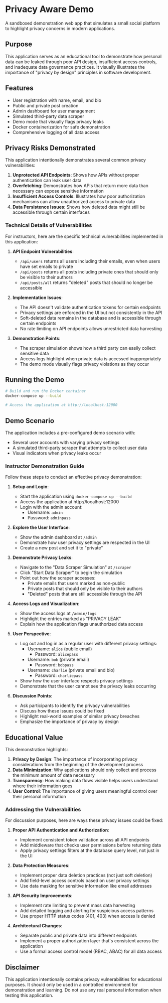# Privacy Aware Demo

A sandboxed demonstration web app that simulates a small social platform to highlight privacy concerns in modern applications.

## Purpose

This application serves as an educational tool to demonstrate how personal data can be leaked through poor API design, insufficient access controls, and inadequate data governance practices. It visually illustrates the importance of "privacy by design" principles in software development.

## Features

- User registration with name, email, and bio
- Public and private post creation
- Admin dashboard for user management
- Simulated third-party data scraper
- Demo mode that visually flags privacy leaks
- Docker containerization for safe demonstration
- Comprehensive logging of all data access

## Privacy Risks Demonstrated

This application intentionally demonstrates several common privacy vulnerabilities:

1. **Unprotected API Endpoints**: Shows how APIs without proper authentication can leak user data
2. **Overfetching**: Demonstrates how APIs that return more data than necessary can expose sensitive information
3. **Insufficient Access Controls**: Illustrates how poor authorization mechanisms can allow unauthorized access to private data
4. **Data Persistence Issues**: Shows how deleted data might still be accessible through certain interfaces

### Technical Details of Vulnerabilities

For instructors, here are the specific technical vulnerabilities implemented in this application:

1. **API Endpoint Vulnerabilities**:
   - `/api/users` returns all users including their emails, even when users have set emails to private
   - `/api/posts` returns all posts including private ones that should only be visible to their authors
   - `/api/posts/all` returns "deleted" posts that should no longer be accessible

2. **Implementation Issues**:
   - The API doesn't validate authentication tokens for certain endpoints
   - Privacy settings are enforced in the UI but not consistently in the API
   - Soft-deleted data remains in the database and is accessible through certain endpoints
   - No rate limiting on API endpoints allows unrestricted data harvesting

3. **Demonstration Points**:
   - The scraper simulation shows how a third party can easily collect sensitive data
   - Access logs highlight when private data is accessed inappropriately
   - The demo mode visually flags privacy violations as they occur

## Running the Demo

```bash
# Build and run the Docker container
docker-compose up --build

# Access the application at http://localhost:12000
```

## Demo Scenario

The application includes a pre-configured demo scenario with:
- Several user accounts with varying privacy settings
- A simulated third-party scraper that attempts to collect user data
- Visual indicators when privacy leaks occur

### Instructor Demonstration Guide

Follow these steps to conduct an effective privacy demonstration:

1. **Setup and Login**:
   - Start the application using `docker-compose up --build`
   - Access the application at http://localhost:12000
   - Login with the admin account:
     - Username: `admin`
     - Password: `adminpass`

2. **Explore the User Interface**:
   - Show the admin dashboard at `/admin`
   - Demonstrate how user privacy settings are respected in the UI
   - Create a new post and set it to "private"

3. **Demonstrate Privacy Leaks**:
   - Navigate to the "Data Scraper Simulation" at `/scraper`
   - Click "Start Data Scraper" to begin the simulation
   - Point out how the scraper accesses:
     - Private emails that users marked as non-public
     - Private posts that should only be visible to their authors
     - "Deleted" posts that are still accessible through the API

4. **Access Logs and Visualization**:
   - Show the access logs at `/admin/logs`
   - Highlight the entries marked as "PRIVACY LEAK"
   - Explain how the application flags unauthorized data access

5. **User Perspective**:
   - Log out and log in as a regular user with different privacy settings:
     - Username: `alice` (public email)
       - Password: `alicepass`
     - Username: `bob` (private email)
       - Password: `bobpass`
     - Username: `charlie` (private email and bio)
       - Password: `charliepass`
   - Show how the user interface respects privacy settings
   - Demonstrate that the user cannot see the privacy leaks occurring

6. **Discussion Points**:
   - Ask participants to identify the privacy vulnerabilities
   - Discuss how these issues could be fixed
   - Highlight real-world examples of similar privacy breaches
   - Emphasize the importance of privacy by design

## Educational Value

This demonstration highlights:

1. **Privacy by Design**: The importance of incorporating privacy considerations from the beginning of the development process
2. **Data Minimization**: Why applications should only collect and process the minimum amount of data necessary
3. **Transparency**: How making data flows visible helps users understand where their information goes
4. **User Control**: The importance of giving users meaningful control over their personal information

### Addressing the Vulnerabilities

For discussion purposes, here are ways these privacy issues could be fixed:

1. **Proper API Authentication and Authorization**:
   - Implement consistent token validation across all API endpoints
   - Add middleware that checks user permissions before returning data
   - Apply privacy settings filters at the database query level, not just in the UI

2. **Data Protection Measures**:
   - Implement proper data deletion practices (not just soft deletion)
   - Add field-level access controls based on user privacy settings
   - Use data masking for sensitive information like email addresses

3. **API Security Improvements**:
   - Implement rate limiting to prevent mass data harvesting
   - Add detailed logging and alerting for suspicious access patterns
   - Use proper HTTP status codes (401, 403) when access is denied

4. **Architectural Changes**:
   - Separate public and private data into different endpoints
   - Implement a proper authorization layer that's consistent across the application
   - Use a formal access control model (RBAC, ABAC) for all data access

## Disclaimer

This application intentionally contains privacy vulnerabilities for educational purposes. It should only be used in a controlled environment for demonstration and learning. Do not use any real personal information when testing this application.